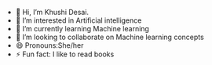 - 👋 Hi, I’m Khushi Desai. 
- 👀 I’m interested in Artificial intelligence
- 🌱 I’m currently learning Machine learning
- 💞️ I’m looking to collaborate on Machine learning concepts
- 😄 Pronouns:She/her
- ⚡ Fun fact: I like to read books



